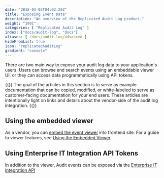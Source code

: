 ```yaml
---
date: "2018-03-03T04:02:20Z"
title: "Exposing Event Data"
description: "An overview of the Replicated Audit Log product."
weight: "1901"
categories: [ "Replicated Audit Log" ]
index: ["docs/audit-log", "docs"]
aliases: [ /docs/audit-log/advanced ]
hideFromList: true
icon: "replicatedAuditLog"
gradient: "console"
---
```


There are two main way to expose your audit log data to your application's users. Users can browse and search events using an embeddable viewer UI, or they can access data programmatically using API tokens.

{{<note title="User facing documentation" >}}
The goal of the articles in this section is to serve as example documentation that can be copied, modified, or white-labeled to serve as customer-facing documentation for your end users. These articles are intentionally light on links and details about the vendor-side of the audit log integration. 
{{</note>}}

## Using the embedded viewer

As a vendor, you can [embed the event viewer](/docs/audit-log/getting-started/embedded-viewer/) into frontend site. For a guide to viewer features, see [Using the Embedded Viewer](/docs/audit-log/exposing-events/viewer/)

## Using Enterprise IT Integration API Tokens

In addition to the viewer, Audit events can be exposed via the [Enterprise IT Integration API](/docs/audit-log/exposing-events/enterprise-api/)
